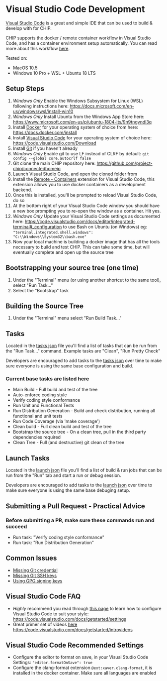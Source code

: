 # Visual Studio Code Development

[Visual Studio Code](https://code.visualstudio.com/) is a great and simple IDE
that can be used to build & develop with for CHIP.

CHIP supports the docker / remote container workflow in Visual Studio Code, and
has a container environment setup automatically. You can read more about this
workflow [here](https://code.visualstudio.com/docs/remote/containers).

Tested on:

- MacOS 10.5
- Windows 10 Pro + WSL + Ubuntu 18 LTS

## Setup Steps

1. _Windows Only_ Enable the Windows Subsystem for Linux (WSL) following
   instructions here:
   <https://docs.microsoft.com/en-us/windows/wsl/install-win10>
1. _Windows Only_ Install Ubuntu from the Windows App Store here:
   <https://www.microsoft.com/en-us/p/ubuntu-1804-lts/9n9tngvndl3q>
1. Install [Docker](https://www.docker.com/) for your operating system of choice
   from here: <https://docs.docker.com/install>
1. Install [Visual Studio Code](https://code.visualstudio.com/) for your
   operating system of choice here: <https://code.visualstudio.com/Download>
1. Install [Git](https://git-scm.com/) if you haven't already
1. _Windows Only_ Enable git to use LF instead of CLRF by default:
   `git config --global core.autocrlf false`
1. Git clone the main CHIP repository here:
   <https://github.com/project-chip/connectedhomeip>
1. Launch Visual Studio Code, and open the cloned folder from
1. Install the
   [Remote - Containers](https://marketplace.visualstudio.com/items?itemName=ms-vscode-remote.remote-containers)
   extension for Visual Studio Code, this extension allows you to use docker
   containers as a development backend.
1. Once this is installed, you'll be prompted to reload Visual Studio Code, do
   so
1. At the bottom right of your Visual Studio Code window you should have a new
   box prompting you to re-open the window as a container. Hit yes.
1. _Windows Only_ Update your Visual Studio Code settings as documented here:
   https://code.visualstudio.com/docs/editor/integrated-terminal#_configuration
   to use Bash on Ubuntu (on Windows) eg:
   `"terminal.integrated.shell.windows": "C:\\Windows\\System32\\bash.exe"`
1. Now your local machine is building a docker image that has all the tools
   necessary to build and test CHIP. This can take some time, but will
   eventually complete and open up the source tree

## Bootstrapping your source tree (one time)

1. Under the "Terminal" menu (or using another shortcut to the same tool),
   select "Run Task..."
1. Select the "Bootstrap" task

## Building the Source Tree

1. Under the "Terminal" menu select "Run Build Task..."

## Tasks

Located in the [tasks json](../.vscode/tasks.json) file you'll find a list of
tasks that can be run from the "Run Task..." command. Example tasks are "Clean",
"Run Pretty Check"

Developers are encouraged to add tasks to the
[tasks json](../.vscode/tasks.json) over time to make sure everyone is using the
same base configuration and build.

### Current base tasks are listed here

- Main Build - Full build and test of the tree
- Auto-enforce coding style
- Verify coding style conformance
- Run Unit and Functional Tests
- Run Distribution Generation - Build and check distribution, running all
  functional and unit tests
- Run Code Coverage (via 'make coverage')
- Clean build - Full clean build and test of the tree
- Bootstrap the source tree - On a clean tree, pull in the third party
  dependencies required
- Clean Tree - Full (and destructive) git clean of the tree

## Launch Tasks

Located in the [launch json](../.vscode/launch.json) file you'll find a list of
build & run jobs that can be run from the "Run" tab and start a run or debug
session.

Developers are encouraged to add tasks to the
[launch json](../.vscode/launch.json) over time to make sure everyone is using
the same base debuging setup.

## Submitting a Pull Request - Practical Advice

### Before submitting a PR, make sure these commands run and succeed

- Run task: "Verify coding style conformance"
- Run task: "Run Distribution Generation"

## Common Issues

- [Missing Git credential](https://code.visualstudio.com/docs/remote/containers#_sharing-git-credentials-with-your-container)
- [Missing Git SSH keys](https://code.visualstudio.com/docs/remote/containers#_sharing-git-credentials-with-your-container)
- [Using GPG signing keys](https://github.com/microsoft/vscode-remote-release/issues/72)

## Visual Studio Code FAQ

- _Highly_ recommend you read through
  [this page](https://code.visualstudio.com/docs/getstarted/settings) to learn
  how to configure Visual Studio Code to suit your style:
  <https://code.visualstudio.com/docs/getstarted/settings>
- Great primer set of videos
  [here](https://code.visualstudio.com/docs/getstarted/introvideos)
  <https://code.visualstudio.com/docs/getstarted/introvideos>

## Visual Studio Code Recommended Settings

- Configure the editor to format on save, in your Visual Studio Code Settings:
  `"editor.formatOnSave": true`
- Configure the clang-format extension `@ext:xaver.clang-format`, it is
  installed in the docker container. Make sure all languages are enabled
